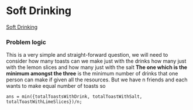 # Soft Drinking
[Soft Drinking](https://codeforces.com/problemset/problem/151/A)

### Problem logic
This is a very simple and straight-forward question, we will need to consider 
how many toasts can we make just with the drinks
how many just with the lemon slices and
how many just with the salt
**The one which is the minimum amongst the three**
is the minimum number of drinks that one person can make if given all the resources.
But we have n friends and each wants to make equal number of toasts so

`ans = min({totalToastsWithDrink, totalToastWithSalt, totalToastWithLimeSlices})/n;`
